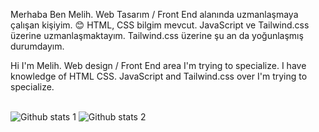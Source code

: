 Merhaba Ben Melih. Web Tasarım / Front End alanında uzmanlaşmaya çalışan kişiyim. :blush:  HTML, CSS bilgim mevcut. JavaScript ve Tailwind.css üzerine uzmanlaşmaktayım. Tailwind.css üzerine şu an da yoğunlaşmış durumdayım. 

Hi I'm Melih. Web design / Front End area I'm trying to specialize. I have knowledge of HTML CSS. JavaScript and Tailwind.css over I'm trying to specialize. <br><br>

![Github stats 1](https://github-readme-stats.vercel.app/api?username=MelihKrts&show_icons=true&theme=gradient) 
![Github stats 2](https://github-readme-stats.vercel.app/api?username=MelihKrts&show_icons=true&theme=radical)

